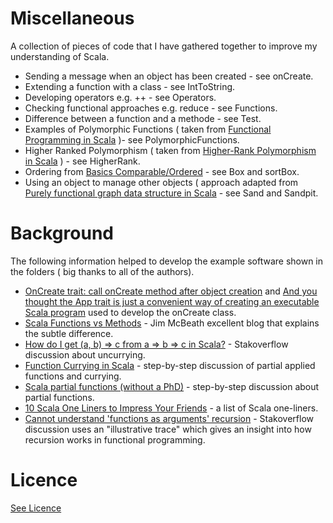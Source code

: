 # Miscellaneous


A collection of pieces of code that I have gathered together to improve my understanding of Scala.

* Sending a message when an object has been created - see onCreate.
* Extending a function with a class - see IntToString.
* Developing operators e.g. ++ - see Operators.
* Checking functional approaches e.g. reduce - see Functions.
* Difference between a function and a methode - see Test.
* Examples of Polymorphic Functions ( taken from [Functional Programming in Scala](http://www.manning.com/bjarnason/) )- see PolymorphicFunctions.
* Higher Ranked Polymorphism ( taken from [Higher-Rank Polymorphism in Scala](https://apocalisp.wordpress.com/2010/07/02/higher-rank-polymorphism-in-scala/) ) - see HigherRank.
* Ordering from [Basics Comparable/Ordered](http://like-a-boss.net/2012/07/30/ordering-and-ordered-in-scala.html) - see Box and sortBox.
* Using an object to manage other objects ( approach adapted from [Purely functional graph data structure in Scala](http://hs.ljungblad.nu/post/64133088058/purely-functional-graph-data-structure-in-scala) - see Sand and Sandpit.


# Background

The following information helped to develop the example software shown in the folders ( big thanks to all of the 
authors).

* [OnCreate trait: call onCreate method after object creation](https://issues.scala-lang.org/browse/SI-4330) and 
[And you thought the App trait is just a convenient way of creating an executable Scala program](http://blog.knoldus.com/2014/10/05/app-trait-with-delayedinit/)
used to develop the onCreate class.
* [Scala Functions vs Methods](http://jim-mcbeath.blogspot.co.uk/2009/05/scala-functions-vs-methods.html) - Jim McBeath excellent blog that explains the subtle difference.
* [How do I get (a, b) => c from a => b => c in Scala?](http://stackoverflow.com/questions/3456864/how-do-i-get-a-b-c-from-a-b-c-in-scala) - Stakoverflow discussion about uncurrying.
* [Function Currying in Scala](http://www.codecommit.com/blog/scala/function-currying-in-scala) - step-by-step discussion of partial applied functions and currying.
* [Scala partial functions (without a PhD)](http://blog.bruchez.name/2011/10/scala-partial-functions-without-phd.html) - step-by-step discussion about partial functions.
* [10 Scala One Liners to Impress Your Friends](https://mkaz.com/2011/05/31/10-scala-one-liners-to-impress-your-friends/) -  a list of Scala one-liners.
* [Cannot understand 'functions as arguments' recursion](http://stackoverflow.com/questions/14636502/cannot-understand-functions-as-arguments-recursion) - Stakoverflow discussion uses an "illustrative trace" which gives an insight into 
how recursion works in functional programming.

# Licence

[See Licence](/LICENSE)










